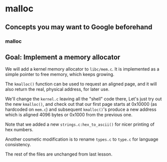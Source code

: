 # malloc

## Concepts you may want to Google beforehand

### malloc

## Goal: Implement a memory allocator

We will add a kernel memory allocator to `libc/mem.c`. It is
implemented as a simple pointer to free memory, which keeps
growing.

The `kmalloc()` function can be used to request an aligned page,
and it will also return the real, physical address, for later use.

We'll change the `kernel.c` leaving all the "shell" code there,
Let's just try out the new `kmalloc()`, and check out that
our first page starts at 0x10000 (as hardcoded on `mem.c`) and
subsequent `kmalloc()`'s produce a new address which is
aligned 4096 bytes or 0x1000 from the previous one.

Note that we added a new `strings.c:hex_to_ascii()` for
nicer printing of hex numbers.

Another cosmetic modification is to rename `types.c` to
`type.c` for language consistency.

The rest of the files are unchanged from last lesson.